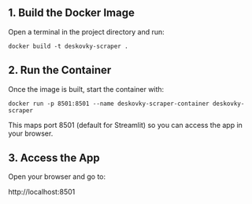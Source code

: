 ## 1. Build the Docker Image

Open a terminal in the project directory and run:

```docker build -t deskovky-scraper .```

## 2. Run the Container

Once the image is built, start the container with:

```docker run -p 8501:8501 --name deskovky-scraper-container deskovky-scraper```

This maps port 8501 (default for Streamlit) so you can access the app in your browser.

## 3. Access the App

Open your browser and go to:

http://localhost:8501

